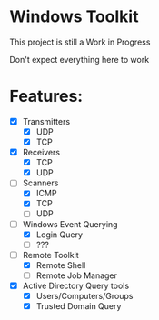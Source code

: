 # Windows Toolkit
This project is still a Work in Progress

Don't expect everything here to work

# Features:
- [x] Transmitters
    - [X] UDP
    - [X] TCP
- [X] Receivers
    - [X] TCP
    - [X] UDP 
- [ ] Scanners
    - [X] ICMP
    - [X] TCP
    - [ ] UDP
- [ ] Windows Event Querying
    - [X] Login Query
    - [ ] ??? 
- [ ] Remote Toolkit
    - [X] Remote Shell
    - [ ] Remote Job Manager 
- [X] Active Directory Query tools
    - [X] Users/Computers/Groups
    - [X] Trusted Domain Query
